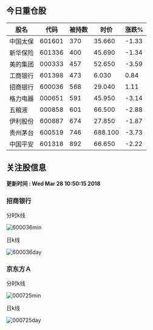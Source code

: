 
## 今日重仓股 

|股名|代码|被持数|时价|涨跌%|
|---|---|---|---|---|
|中国太保|601601|370|35.660|-1.33|
|新华保险|601336|400|45.690|-1.34|
|美的集团|000333|457|52.650|-3.59|
|工商银行|601398|473|6.030|0.84|
|招商银行|600036|568|29.040|1.11|
|格力电器|000651|591|45.950|-3.14|
|五粮液|000858|601|66.500|-2.88|
|伊利股份|600887|674|27.850|-1.87|
|贵州茅台|600519|746|688.100|-3.73|
|中国平安|601318|892|66.650|-2.22|

## 关注股信息
**更新时间 : Wed Mar 28 10:50:15 2018**
### 招商银行 
分时k线

![600036min](http://image.sinajs.cn/newchart/min/n/sh600036.gif)

日k线

![600036day](http://image.sinajs.cn/newchart/daily/n/sh600036.gif)

### 京东方Ａ 
分时k线

![000725min](http://image.sinajs.cn/newchart/min/n/sz000725.gif)

日k线

![000725day](http://image.sinajs.cn/newchart/daily/n/sz000725.gif)
